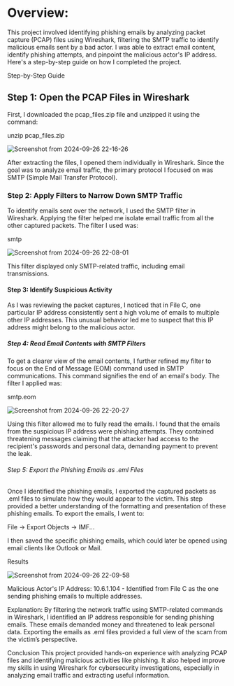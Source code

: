 # Overview:

This project involved identifying phishing emails by analyzing packet capture (PCAP) files using Wireshark, filtering the SMTP traffic to identify malicious emails sent by a bad actor. I was able to extract email content, identify phishing attempts, and pinpoint the malicious actor's IP address. Here's a step-by-step guide on how I completed the project.

Step-by-Step Guide

## Step 1: Open the PCAP Files in Wireshark

First, I downloaded the pcap\_files.zip file and unzipped it using the command:

unzip pcap_files.zip

![Screenshot from 2024-09-26 22-16-26](https://github.com/user-attachments/assets/1000acf8-9a69-449a-bf29-3f4ef76ff498)


After extracting the files, I opened them individually in Wireshark. Since the goal was to analyze email traffic, the primary protocol I focused on was SMTP (Simple Mail Transfer Protocol).

### Step 2: Apply Filters to Narrow Down SMTP Traffic

To identify emails sent over the network, I used the SMTP filter in Wireshark. Applying the filter helped me isolate email traffic from all the other captured packets. The filter I used was:

smtp

![Screenshot from 2024-09-26 22-08-01](https://github.com/user-attachments/assets/6d9a8129-cb92-4a7f-8bd6-da58cda75fe3)

This filter displayed only SMTP-related traffic, including email transmissions.

#### Step 3: Identify Suspicious Activity

As I was reviewing the packet captures, I noticed that in File C, one particular IP address consistently sent a high volume of emails to multiple other IP addresses. This unusual behavior led me to suspect that this IP address might belong to the malicious actor.

##### Step 4: Read Email Contents with SMTP Filters

To get a clearer view of the email contents, I further refined my filter to focus on the End of Message (EOM) command used in SMTP communications. This command signifies the end of an email's body. The filter I applied was:

smtp.eom

![Screenshot from 2024-09-26 22-20-27](https://github.com/user-attachments/assets/67b9b987-0f4d-474b-bc82-9bffb2f0e88b)



Using this filter allowed me to fully read the emails. I found that the emails from the suspicious IP address were phishing attempts. They contained threatening messages claiming that the attacker had access to the recipient's passwords and personal data, demanding payment to prevent the leak.

###### Step 5: Export the Phishing Emails as .eml Files

Once I identified the phishing emails, I exported the captured packets as .eml files to simulate how they would appear to the victim. This step provided a better understanding of the formatting and presentation of these phishing emails. To export the emails, I went to:

File -> Export Objects -> IMF...

I then saved the specific phishing emails, which could later be opened using email clients like Outlook or Mail.

Results

![Screenshot from 2024-09-26 22-09-58](https://github.com/user-attachments/assets/e6f8fbff-568c-4224-a8e8-ce99b27ee380)

Malicious Actor's IP Address: 10.6.1.104 - Identified from File C as the one sending phishing emails to multiple addresses.


Explanation: By filtering the network traffic using SMTP-related commands in Wireshark, I identified an IP address responsible for sending phishing emails. These emails demanded money and threatened to leak personal data. Exporting the emails as .eml files provided a full view of the scam from the victim’s perspective.


Conclusion
This project provided hands-on experience with analyzing PCAP files and identifying malicious activities like phishing. It also helped improve my skills in using Wireshark for cybersecurity investigations, especially in analyzing email traffic and extracting useful information.
